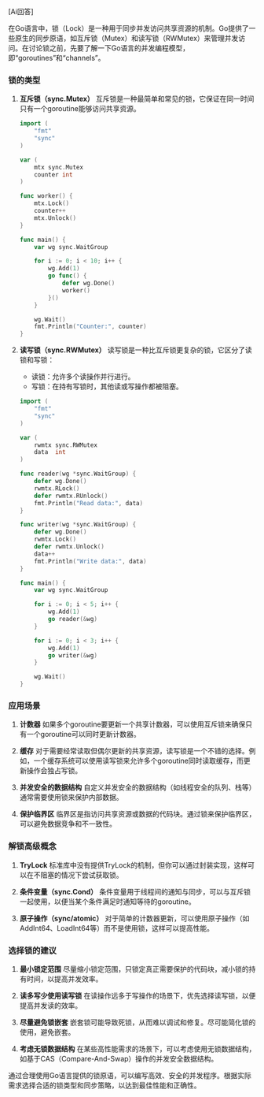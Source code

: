 [Ai回答]

在Go语言中，锁（Lock）是一种用于同步并发访问共享资源的机制。Go提供了一些原生的同步原语，如互斥锁（Mutex）和读写锁（RWMutex）来管理并发访问。在讨论锁之前，先要了解一下Go语言的并发编程模型，即“goroutines”和“channels”。

### 锁的类型

1. **互斥锁（sync.Mutex）**
   互斥锁是一种最简单和常见的锁，它保证在同一时间只有一个goroutine能够访问共享资源。

   ```go
   import (
       "fmt"
       "sync"
   )

   var (
       mtx sync.Mutex
       counter int
   )

   func worker() {
       mtx.Lock()
       counter++
       mtx.Unlock()
   }

   func main() {
       var wg sync.WaitGroup

       for i := 0; i < 10; i++ {
           wg.Add(1)
           go func() {
               defer wg.Done()
               worker()
           }()
       }

       wg.Wait()
       fmt.Println("Counter:", counter)
   }
   ```

2. **读写锁（sync.RWMutex）**
   读写锁是一种比互斥锁更复杂的锁，它区分了读锁和写锁：

   - 读锁：允许多个读操作并行进行。
   - 写锁：在持有写锁时，其他读或写操作都被阻塞。

   ```go
   import (
       "fmt"
       "sync"
   )

   var (
       rwmtx sync.RWMutex
       data  int
   )

   func reader(wg *sync.WaitGroup) {
       defer wg.Done()
       rwmtx.RLock()
       defer rwmtx.RUnlock()
       fmt.Println("Read data:", data)
   }

   func writer(wg *sync.WaitGroup) {
       defer wg.Done()
       rwmtx.Lock()
       defer rwmtx.Unlock()
       data++
       fmt.Println("Write data:", data)
   }

   func main() {
       var wg sync.WaitGroup

       for i := 0; i < 5; i++ {
           wg.Add(1)
           go reader(&wg)
       }

       for i := 0; i < 3; i++ {
           wg.Add(1)
           go writer(&wg)
       }

       wg.Wait()
   }
   ```

### 应用场景

1. **计数器**
   如果多个goroutine要更新一个共享计数器，可以使用互斥锁来确保只有一个goroutine可以同时更新计数器。

2. **缓存**
   对于需要经常读取但偶尔更新的共享资源，读写锁是一个不错的选择。例如，一个缓存系统可以使用读写锁来允许多个goroutine同时读取缓存，而更新操作会独占写锁。

3. **并发安全的数据结构**
   自定义并发安全的数据结构（如线程安全的队列、栈等）通常需要使用锁来保护内部数据。

4. **保护临界区**
   临界区是指访问共享资源或数据的代码块。通过锁来保护临界区，可以避免数据竞争和不一致性。

### 解锁高级概念

1. **TryLock**
   标准库中没有提供TryLock的机制，但你可以通过封装实现，这样可以在不阻塞的情况下尝试获取锁。

2. **条件变量（sync.Cond）**
   条件变量用于线程间的通知与同步，可以与互斥锁一起使用，以便当某个条件满足时通知等待的goroutine。

3. **原子操作（sync/atomic）**
   对于简单的计数器更新，可以使用原子操作（如AddInt64、LoadInt64等）而不是使用锁，这样可以提高性能。

### 选择锁的建议

1. **最小锁定范围**
   尽量缩小锁定范围，只锁定真正需要保护的代码块，减小锁的持有时间，以提高并发效率。

2. **读多写少使用读写锁**
   在读操作远多于写操作的场景下，优先选择读写锁，以便提高并发读的效率。

3. **尽量避免锁嵌套**
   嵌套锁可能导致死锁，从而难以调试和修复。尽可能简化锁的使用，避免嵌套。

4. **考虑无锁数据结构**
   在某些高性能需求的场景下，可以考虑使用无锁数据结构，如基于CAS（Compare-And-Swap）操作的并发安全数据结构。

通过合理使用Go语言提供的锁原语，可以编写高效、安全的并发程序。根据实际需求选择合适的锁类型和同步策略，以达到最佳性能和正确性。